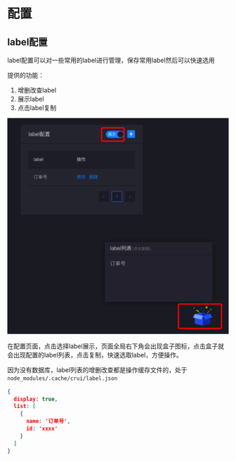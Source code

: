 # 配置

## label配置

label配置可以对一些常用的label进行管理，保存常用label然后可以快速选用

提供的功能：

1. 增删改查label
2. 展示label
3. 点击label复制

![](images/configlist_01.png)

在配置页面，点击选择label展示，页面全局右下角会出现盒子图标，点击盒子就会出现配置的label列表，点击复制，快速选取label，方便操作。

因为没有数据库，label列表的增删改查都是操作缓存文件的，处于`node_modules/.cache/crui/label.json`

```json
{
  display: true,
  list: [
    {
      name: '订单号',
      id: 'xxxx'
    }
  ]
}
```